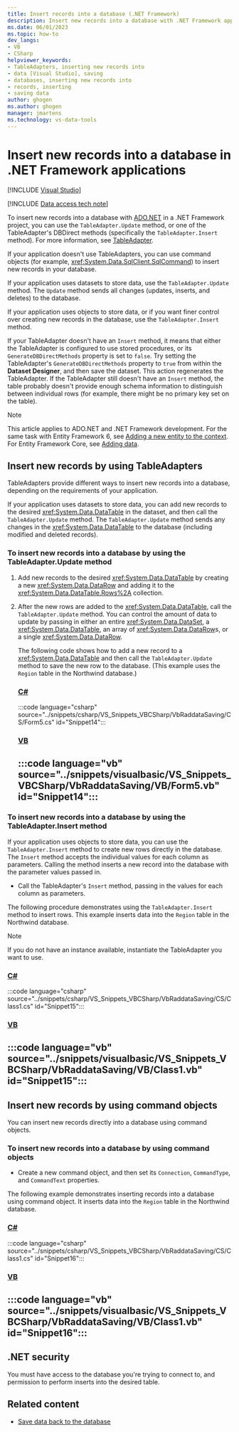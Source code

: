 ```yaml
---
title: Insert records into a database (.NET Framework)
description: Insert new records into a database with .NET Framework application development in Visual Studio, including the ADO.NET TableAdapter.Update method.
ms.date: 06/01/2023
ms.topic: how-to
dev_langs:
- VB
- CSharp
helpviewer_keywords:
- TableAdapters, inserting new records into
- data [Visual Studio], saving
- databases, inserting new records into
- records, inserting
- saving data
author: ghogen
ms.author: ghogen
manager: jmartens
ms.technology: vs-data-tools
---
```

# Insert new records into a database in .NET Framework applications

 [!INCLUDE [Visual Studio](~/includes/applies-to-version/vs-windows-only.md)]

[!INCLUDE [Data access tech note](./includes/data-technology-note.md)]

To insert new records into a database with [ADO.NET](/dotnet/framework/data/adonet/) in a .NET Framework project, you can use the `TableAdapter.Update` method, or one of the TableAdapter's DBDirect methods (specifically the `TableAdapter.Insert` method). For more information, see [TableAdapter](../data-tools/create-and-configure-tableadapters.md).

If your application doesn't use TableAdapters, you can use command objects (for example,  <xref:System.Data.SqlClient.SqlCommand>) to  insert new records in your database.

If your application uses datasets to store data, use the `TableAdapter.Update` method. The `Update` method sends all changes (updates, inserts, and deletes) to the database.

If your application uses objects to store data, or if you want finer control over creating new records in the database, use the `TableAdapter.Insert` method.

If your TableAdapter doesn't have an `Insert` method, it means that either the TableAdapter is configured to use stored procedures, or its `GenerateDBDirectMethods` property is set to `false`. Try setting the TableAdapter's `GenerateDBDirectMethods` property to `true` from within the **Dataset Designer**, and then save the dataset. This action regenerates the TableAdapter. If the TableAdapter still doesn't have an `Insert` method, the table probably doesn't provide enough schema information to distinguish between individual rows (for example, there might be no primary key set on the table).

> [!NOTE]
> This article applies to ADO.NET and .NET Framework development. For the same task with Entity Framework 6, see [Adding a new entity to the context](/ef/ef6/saving/change-tracking/entity-state#adding-a-new-entity-to-the-context). For Entity Framework Core, see [Adding data](/ef/core/saving/basic#adding-data).

## Insert new records by using TableAdapters

TableAdapters provide different ways to insert new records into a database, depending on the requirements of your application.

If your application uses datasets to store data, you can add new records to the desired <xref:System.Data.DataTable> in the dataset, and then call the `TableAdapter.Update` method. The `TableAdapter.Update` method sends any changes in the <xref:System.Data.DataTable> to the database (including modified and deleted records).

### To insert new records into a database by using the TableAdapter.Update method

1. Add new records to the desired <xref:System.Data.DataTable> by creating a new <xref:System.Data.DataRow> and adding it to the <xref:System.Data.DataTable.Rows%2A> collection.

2. After the new rows are added to the <xref:System.Data.DataTable>, call the `TableAdapter.Update` method. You can control the amount of data to update by passing in either an entire <xref:System.Data.DataSet>, a <xref:System.Data.DataTable>, an array of <xref:System.Data.DataRow>s, or a single <xref:System.Data.DataRow>.

   The following code shows how to add a new record to a <xref:System.Data.DataTable> and then call the `TableAdapter.Update` method to save the new row to the database. (This example uses the `Region` table in the Northwind database.)

   ### [C#](#tab/csharp)
   :::code language="csharp" source="../snippets/csharp/VS_Snippets_VBCSharp/VbRaddataSaving/CS/Form5.cs" id="Snippet14":::

   ### [VB](#tab/vb)
   :::code language="vb" source="../snippets/visualbasic/VS_Snippets_VBCSharp/VbRaddataSaving/VB/Form5.vb" id="Snippet14":::
   ---

### To insert new records into a database by using the TableAdapter.Insert method

If your application uses objects to store  data, you can use the `TableAdapter.Insert` method to create new rows directly in the database. The `Insert` method accepts the individual values for each column as parameters. Calling the method inserts a new record into the database with the parameter values passed in.

- Call the TableAdapter's `Insert` method, passing in the values for each column as parameters.

The following procedure demonstrates using the `TableAdapter.Insert` method to insert rows. This example inserts data into the `Region` table in the Northwind database.

> [!NOTE]
> If you do not have an instance available, instantiate the TableAdapter you want to use.

### [C#](#tab/csharp)
:::code language="csharp" source="../snippets/csharp/VS_Snippets_VBCSharp/VbRaddataSaving/CS/Class1.cs" id="Snippet15":::

### [VB](#tab/vb)
:::code language="vb" source="../snippets/visualbasic/VS_Snippets_VBCSharp/VbRaddataSaving/VB/Class1.vb" id="Snippet15":::
---

## Insert new records by using command objects

You can insert new records directly into a database using command objects.

### To insert new records into a database by using command objects

- Create a new command object, and then set its `Connection`, `CommandType`, and `CommandText` properties.

The following example demonstrates inserting records into a database using command object. It inserts data into the `Region` table in the Northwind database.

### [C#](#tab/csharp)
:::code language="csharp" source="../snippets/csharp/VS_Snippets_VBCSharp/VbRaddataSaving/CS/Class1.cs" id="Snippet16":::

### [VB](#tab/vb)
:::code language="vb" source="../snippets/visualbasic/VS_Snippets_VBCSharp/VbRaddataSaving/VB/Class1.vb" id="Snippet16":::
---

## .NET security

You must have access to the database you're trying to connect to, and permission to perform inserts into the desired table.

## Related content

- [Save data back to the database](../data-tools/save-data-back-to-the-database.md)
